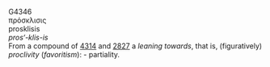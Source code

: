 <body>
  <p>G4346<br>  πρόσκλισις  <br> prosklisis  <br><i>pros‘-klis-is </i><br>From a compound of <a href="g4314.htm">4314</a> and <a href="g2827.htm">2827</a>  a <i>leaning</i> <i>towards</i>, that is, (figuratively) <i>proclivity</i> (<i>favoritism</i>): - partiality.<br></p>
 </body>